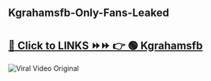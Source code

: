 
 ## Kgrahamsfb-Only-Fans-Leaked

# <h2><a href="https://clipsfans.com/Kgrahamsfb&ref=git">🔗 Click to LINKS ⏩⏩ 👉 🟢 Kgrahamsfb </a></h2>

<a href="https://clipsfans.com/Kgrahamsfb&ref=git" rel="nofollow" data-target="animated-image.originalLink"><img src="https://i.ibb.co.com/xMMVF88/686577567.gif" alt="Viral Video Original" style="max-width: 100%; display: inline-block;" data-target="animated-image.originalImage"></a>
